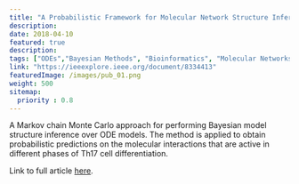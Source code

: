 ```yaml
---
title: "A Probabilistic Framework for Molecular Network Structure Inference by Means of Mechanistic Modeling. J Timonen, H Mannerström, H Lähdesmäki and J Intosalmi. IEEE/ACM Transactions on Computational Biology and Bioinformatics (2018)."
description:
date: 2018-04-10
featured: true
description: 
tags: ["ODEs","Bayesian Methods", "Bioinformatics", "Molecular Networks"]
link: "https://ieeexplore.ieee.org/document/8334413"
featuredImage: /images/pub_01.png
weight: 500
sitemap:
  priority : 0.8
---
```


A Markov chain Monte Carlo approach for performing Bayesian model structure inference over ODE models.
The method is applied to obtain probabilistic predictions on the molecular interactions that are active in different phases of Th17 cell differentiation.

Link to full article [here](https://ieeexplore.ieee.org/document/8334413).
